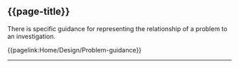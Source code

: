 ## {{page-title}}

There is specific guidance for representing the relationship of a problem to an investigation.

{{pagelink:Home/Design/Problem-guidance}}

---